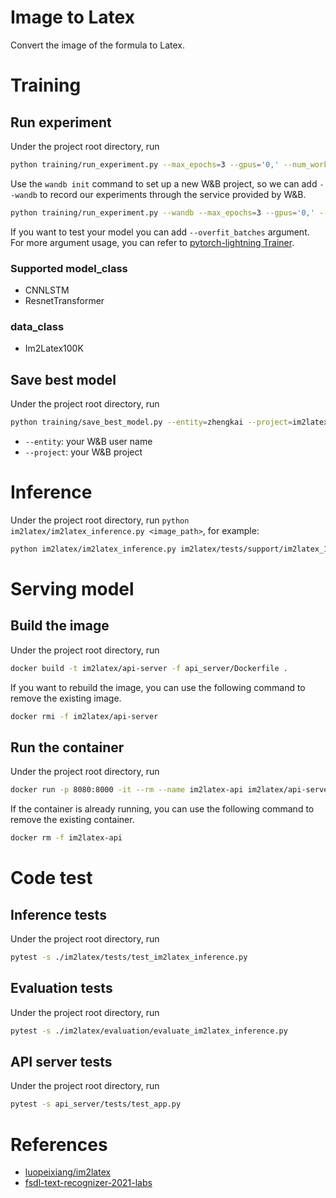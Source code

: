 # Image to Latex
Convert the image of the formula to Latex.

# Training
## Run experiment
Under the project root directory, run 
```bash
python training/run_experiment.py --max_epochs=3 --gpus='0,' --num_workers=2 --model_class=ResnetTransformer --data_class=Im2Latex100K --batch_size=16
```

Use the `wandb init` command to set up a new W&B project, so we can add `--wandb` to record our experiments through the service provided by W&B.
```bash
python training/run_experiment.py --wandb --max_epochs=3 --gpus='0,' --num_workers=2 --model_class=ResnetTransformer --data_class=Im2Latex100K --batch_size=8
```

If you want to test your model you can add `--overfit_batches` argument.
For more argument usage, you can refer to [pytorch-lightning Trainer](https://pytorch-lightning.readthedocs.io/en/1.2.8/common/trainer.html).

### Supported model_class
- CNNLSTM
- ResnetTransformer

### data_class
- Im2Latex100K

## Save best model
Under the project root directory, run 
```bash
python training/save_best_model.py --entity=zhengkai --project=im2latex --trained_data_class=Im2Latex100K
```

- `--entity`: your W&B user name
- `--project`: your W&B project

# Inference
Under the project root directory, run `python im2latex/im2latex_inference.py <image_path>`, for example:
```bash
python im2latex/im2latex_inference.py im2latex/tests/support/im2latex_100k/7944775fc9.png
```

# Serving model
## Build the image
Under the project root directory, run 
```bash
docker build -t im2latex/api-server -f api_server/Dockerfile .
```

If you want to rebuild the image, you can use the following command to remove the existing image.
```bash
docker rmi -f im2latex/api-server
```

## Run the container
Under the project root directory, run
```bash
docker run -p 8080:8000 -it --rm --name im2latex-api im2latex/api-server
```

If the container is already running, you can use the following command to remove the existing container.
```bash
docker rm -f im2latex-api
```

# Code test
## Inference tests
Under the project root directory, run
```bash
pytest -s ./im2latex/tests/test_im2latex_inference.py
```

## Evaluation tests
Under the project root directory, run
```bash
pytest -s ./im2latex/evaluation/evaluate_im2latex_inference.py
```

## API server tests
Under the project root directory, run
```bash
pytest -s api_server/tests/test_app.py
```

# References
- [luopeixiang/im2latex](https://github.com/luopeixiang/im2latex)
- [fsdl-text-recognizer-2021-labs](https://github.com/full-stack-deep-learning/fsdl-text-recognizer-2021-labs)